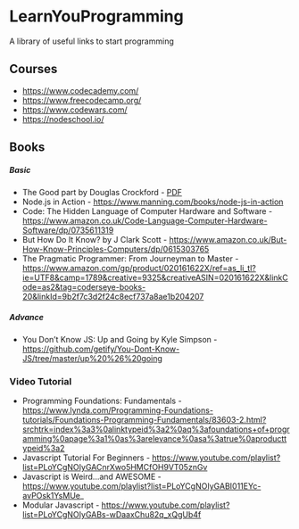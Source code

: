 # LearnYouProgramming
A library of useful links to start programming

## Courses 
- https://www.codecademy.com/
- https://www.freecodecamp.org/
- https://www.codewars.com/
- https://nodeschool.io/

## Books
##### Basic
- The Good part by Douglas Crockford - [PDF](https://7chan.org/pr/src/OReilly_JavaScript_The_Good_Parts_May_2008.pdf)  
- Node.js in Action - https://www.manning.com/books/node-js-in-action
- Code: The Hidden Language of Computer Hardware and Software - https://www.amazon.co.uk/Code-Language-Computer-Hardware-Software/dp/0735611319
- But How Do It Know? by J Clark Scott - https://www.amazon.co.uk/But-How-Know-Principles-Computers/dp/0615303765
- The Pragmatic Programmer: From Journeyman to Master - https://www.amazon.com/gp/product/020161622X/ref=as_li_tl?ie=UTF8&camp=1789&creative=9325&creativeASIN=020161622X&linkCode=as2&tag=coderseye-books-20&linkId=9b2f7c3d2f24c8ecf737a8ae1b204207

##### Advance
- You Don’t Know JS: Up and Going by Kyle Simpson - https://github.com/getify/You-Dont-Know-JS/tree/master/up%20%26%20going

### Video Tutorial 
- Programming Foundations: Fundamentals - https://www.lynda.com/Programming-Foundations-tutorials/Foundations-Programming-Fundamentals/83603-2.html?srchtrk=index%3a3%0alinktypeid%3a2%0aq%3afoundations+of+programming%0apage%3a1%0as%3arelevance%0asa%3atrue%0aproducttypeid%3a2
- Javascript Tutorial For Beginners - https://www.youtube.com/playlist?list=PLoYCgNOIyGACnrXwo5HMCfOH9VT05znGv
- Javascript is Weird...and AWESOME - https://www.youtube.com/playlist?list=PLoYCgNOIyGABI011EYc-avPOsk1YsMUe_
- Modular Javascript - https://www.youtube.com/playlist?list=PLoYCgNOIyGABs-wDaaxChu82q_xQgUb4f
